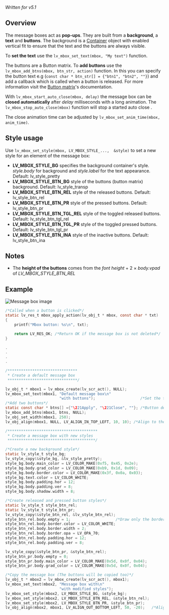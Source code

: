 _Written for v5.1_

## Overview

The message boxes act as **pop-ups**. They are built from a **background**, a **text** and **buttons**. The background is a [Container](/Container_tr) object with enabled vertical fit to ensure that the text and the buttons are always visible.  

To **set the text** use the `lv_mbox_set_text(mbox, "My text")` function.

The buttons are a Button matrix. To **add buttons** use the `lv_mbox_add_btns(mbox, btn_str, action)` function. In this you can specify the button text e.g (`const char * btn_str[] = {"btn1", "btn2", ""}`) and add a callback which is called when a button is released. For more information visit the [Button matrix](https://github.com/littlevgl/lvgl/wiki/Button-matrix)'s documentation.

With `lv_mbox_start_auto_close(mbox, delay)` the message box can be **closed automatically** after _delay_ milliseconds with a long animation. The `lv_mbox_stop_auto_close(mbox)` function will stop a started auto close .

The close animation time can be adjusted by `lv_mbox_set_anim_time(mbox, anim_time)`.

## Style usage

Use `lv_mbox_set_style(mbox, LV_MBOX_STYLE_...,  &style)` to set a new style for an element of the message box:

- **LV_MBOX_STYLE_BG** specifies the background container's style. _style.body_ for background and _style.label_ for the text appearance. Default: lv_style_pretty
- **LV_MBOX_STYLE_BTN_BG** style of the buttons (button matrix) background. Default: lv_style_transp
- **LV_MBOX_STYLE_BTN_REL** style of the released buttons. Default: lv_style_btn_rel
- **LV_MBOX_STYLE_BTN_PR** style of the pressed buttons. Default: lv_style_btn_pr
- **LV_MBOX_STYLE_BTN_TGL_REL** style of the toggled released buttons. Default: lv_style_btn_tgl_rel
- **LV_MBOX_STYLE_BTN_TGL_PR** style of the toggled pressed buttons. Default: lv_style_btn_tgl_pr
- **LV_MBOX_STYLE_BTN_INA** style of the inactive buttons. Default: lv_style_btn_ina

## Notes

- The **height of the buttons** comes from the _font height_ + 2 × _body.vpad_ of _LV_MBOX_STYLE_BTN_REL_

## Example

![Message box image](http://docs.littlevgl.com/img/message-box-lv_mbox.png)
```c
/*Called when a button is clicked*/
static lv_res_t mbox_apply_action(lv_obj_t * mbox, const char * txt)
{
    printf("Mbox button: %s\n", txt);

    return LV_RES_OK; /*Return OK if the message box is not deleted*/
}

.
.
.
.

/*******************************
 * Create a default message box
 *******************************/

lv_obj_t * mbox1 = lv_mbox_create(lv_scr_act(), NULL);
lv_mbox_set_text(mbox1, "Default message box\n"
                        "with buttons");                    /*Set the text*/
/*Add two buttons*/
static const char * btns[] ={"\221Apply", "\221Close", ""}; /*Button description. '\221' lv_btnm like control char*/
lv_mbox_add_btns(mbox1, btns, NULL);
lv_obj_set_width(mbox1, 250);
lv_obj_align(mbox1, NULL, LV_ALIGN_IN_TOP_LEFT, 10, 10); /*Align to the corner*/

/****************************************
 * Create a message box with new styles
 ***************************************/

/*Create a new background style*/
static lv_style_t style_bg;
lv_style_copy(&style_bg, &lv_style_pretty);
style_bg.body.main_color = LV_COLOR_MAKE(0xf5, 0x45, 0x2e);
style_bg.body.grad_color = LV_COLOR_MAKE(0xb9, 0x1d, 0x09);
style_bg.body.border.color = LV_COLOR_MAKE(0x3f, 0x0a, 0x03);
style_bg.text.color = LV_COLOR_WHITE;
style_bg.body.padding.hor = 12;
style_bg.body.padding.ver = 8;
style_bg.body.shadow.width = 8;

/*Create released and pressed button styles*/
static lv_style_t style_btn_rel;
static lv_style_t style_btn_pr;
lv_style_copy(&style_btn_rel, &lv_style_btn_rel);
style_btn_rel.body.empty = 1;                    /*Draw only the border*/
style_btn_rel.body.border.color = LV_COLOR_WHITE;
style_btn_rel.body.border.width = 2;
style_btn_rel.body.border.opa = LV_OPA_70;
style_btn_rel.body.padding.hor = 12;
style_btn_rel.body.padding.ver = 8;

lv_style_copy(&style_btn_pr, &style_btn_rel);
style_btn_pr.body.empty = 0;
style_btn_pr.body.main_color = LV_COLOR_MAKE(0x5d, 0x0f, 0x04);
style_btn_pr.body.grad_color = LV_COLOR_MAKE(0x5d, 0x0f, 0x04);

/*Copy the message box (The buttons will be copied too)*/
lv_obj_t * mbox2 = lv_mbox_create(lv_scr_act(), mbox1);
lv_mbox_set_text(mbox2, "Message box with\n"
                        "with modified styles");
lv_mbox_set_style(mbox2, LV_MBOX_STYLE_BG, &style_bg);
lv_mbox_set_style(mbox2, LV_MBOX_STYLE_BTN_REL, &style_btn_rel);
lv_mbox_set_style(mbox2, LV_MBOX_STYLE_BTN_PR, &style_btn_pr);
lv_obj_align(mbox2, mbox1, LV_ALIGN_OUT_BOTTOM_LEFT, 50, -20);   /*Align according to the previous message box */
```
